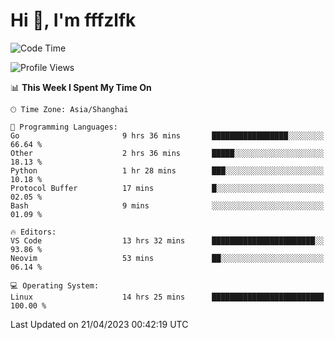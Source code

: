 # Hi 👋, I'm fffzlfk

<!--START_SECTION:waka-->
![Code Time](http://img.shields.io/badge/Code%20Time-161%20hrs%2026%20mins-blue)

![Profile Views](http://img.shields.io/badge/Profile%20Views-0-blue)

📊 **This Week I Spent My Time On** 

```text
🕑︎ Time Zone: Asia/Shanghai

💬 Programming Languages: 
Go                       9 hrs 36 mins       █████████████████░░░░░░░░   66.64 % 
Other                    2 hrs 36 mins       █████░░░░░░░░░░░░░░░░░░░░   18.13 % 
Python                   1 hr 28 mins        ███░░░░░░░░░░░░░░░░░░░░░░   10.18 % 
Protocol Buffer          17 mins             █░░░░░░░░░░░░░░░░░░░░░░░░   02.05 % 
Bash                     9 mins              ░░░░░░░░░░░░░░░░░░░░░░░░░   01.09 % 

🔥 Editors: 
VS Code                  13 hrs 32 mins      ███████████████████████░░   93.86 % 
Neovim                   53 mins             ██░░░░░░░░░░░░░░░░░░░░░░░   06.14 % 

💻 Operating System: 
Linux                    14 hrs 25 mins      █████████████████████████   100.00 % 
```


 Last Updated on 21/04/2023 00:42:19 UTC
<!--END_SECTION:waka-->
